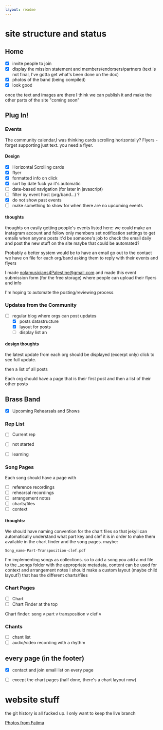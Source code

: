 ```yaml
---
layout: readme
---
```


# site structure and status

## Home

- [x] invite people to join
- [x] display the mission statement and members/endorsers/partners
(text is not final, I've gotta get what's been done on the doc)
- [x] photos of the band (being compiled)
- [x] look good

once the text and images are there I think we can publish it and make the other parts of the site "coming soon"

## Plug In!

### Events

The community calendar,I was thinking cards scrolling horizontally?
Flyers - forget supporting just text. you need a flyer.

#### Design

- [x] Horizontal Scrolling cards
- [x] flyer
- [x] formatted info on click
- [x] sort by date fuck ya it's automatic
- [ ] date-based navigation (for later in javascript)
- [ ] filter by event host (org/band...) ?
- [x] do not show past events
- [ ] make something to show for when there are no upcoming events

#### thoughts

thoughts on easily getting people's events listed here:
we could make an instagram account and follow only members
set notification settings to get emails when anyone posts
it'd be someone's job to check the email daily and post the new stuff on the site
maybe that could be automated?

Probably a better system would be to have an email go out to the contact we have on file for each org/band asking them to reply with their events and flyers

I made nolamusicians4Palestine@gmail.com and made this event submission form (for the free storage)
where people can upload their flyers and info

I'm hoping to automate the posting/reviewing process


### Updates from the Community

- [ ] regular blog where orgs can post updates
	- [x] posts datastructure
	- [x] layout for posts
	- [ ] display list an

#### design thoughts

the latest update from each org should be displayed (excerpt only)
click to see full update.

then a list of all posts

Each org should have a page that is their first post and then a list of their other posts

## Brass Band

- [x] Upcoming Rehearsals and Shows

### Rep List

- [ ] Current rep
- [ ] not started
- [ ] learning


### Song Pages

Each song should have a page with
 - [ ] reference recordings
 - [ ] rehearsal recordings
 - [ ] arrangement notes
 - [ ] charts/files
 - [ ] context

#### thoughts:
We should have naming convention for the chart files so that
jekyll can automatically understand what part key and clef it is
in order to make them available in the chart finder and the song pages.
maybe: 
```
Song_name-Part-Transposition-clef.pdf
```

I'm implementing songs as collections. so to add a song you add a md file to the \_songs folder with the appropriate metadata, content can be used for context and arrangement notes
I should make a custom layout (maybe child layout?) that has the different charts/files

### Chart Pages
	
- [ ] Chart
- [ ] Chart Finder at the top

Chart finder: 
song v part v transposition v clef v

### Chants

- [ ] chant list
- [ ] audio/video recording with a rhythm

## every page (in the footer)

- [x] contact and join email list on every page
- [ ] except the chart pages (half done, there's a chart layout now)



# website stuff

the git history is all fucked up. I only want to keep the live branch

[Photos from Fatima](https://www.icloud.com/sharedalbum/#B0hG4TcsmJ8ZSnK;D502F7AE-9C26-4CBF-B3C8-537F91F93CE0)
